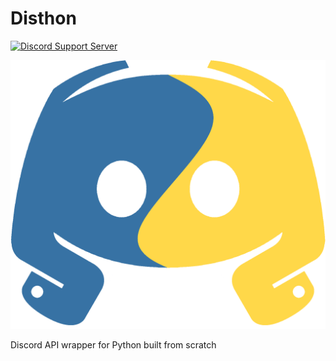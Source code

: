# Disthon

[![Discord Support Server](https://img.shields.io/discord/885214547391180860?label=Disthon%20-%20Support%20Server&color=5865f2&labelColor=5865f2&&logo=discord&logoColor=ffffff&style=flat-square)](https://discord.gg/PtcfyJHKKp)

![Logo](https://github.com/AA1999/Disthon/blob/Converters/logo.png?raw=true)

Discord API wrapper for Python built from scratch
